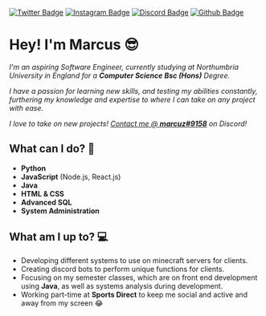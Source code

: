 [![Twitter Badge](https://img.shields.io/badge/-Twitter-e4405f?style=for-the-badge&logo=Twitter)](https://www.twitter.com/_Lotho_) 
[![Instagram Badge](https://img.shields.io/badge/-Instagram-e4405f?style=for-the-badge&logo=Instagram&color=blueviolet)](https://www.instagram.com/markxhewson) 
[![Discord Badge](https://img.shields.io/badge/-Discord-e4405f?style=for-the-badge&logo=Discord&color=important)](marcuz#9158) 
[![Github Badge](https://img.shields.io/badge/-Github-e4405f?style=for-the-badge&logo=Github&color=successs)](https://github.com/markxhewson) 

# Hey! I'm Marcus 😎

*I'm an aspiring Software Engineer, currently studying at Northumbria University in England for a **Computer Science Bsc (Hons)** Degree.*

*I have a passion for learning new skills, and testing my abilities constantly, furthering my knowledge and expertise to where I can take on any project with ease.*

*I love to take on new projects! <ins>Contact me @ **marcuz#9158**</ins> on Discord!*

## What can I do? 👾

- **Python**
- **JavaScript** (Node.js, React.js)
- **Java**
- **HTML & CSS**
- **Advanced SQL**
- **System Administration**

## What am I up to? 💻

- Developing different systems to use on minecraft servers for clients.
- Creating discord bots to perform unique functions for clients.
- Focusing on my semester classes, which are on front end development using **Java**, as well as systems analysis during development.
- Working part-time at **Sports Direct** to keep me social and active and away from my screen 😂